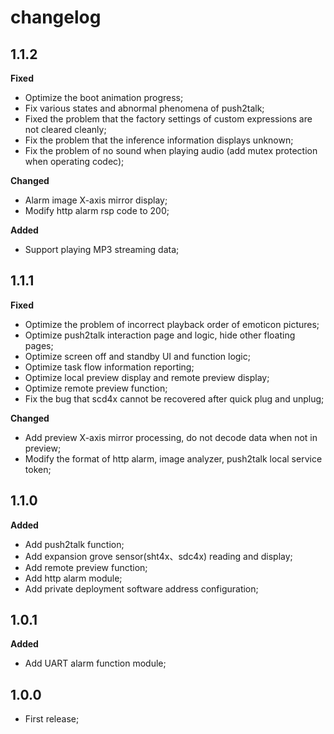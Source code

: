 # changelog

## 1.1.2

**Fixed**
- Optimize the boot animation progress;
- Fix various states and abnormal phenomena of push2talk;
- Fixed the problem that the factory settings of custom expressions are not cleared cleanly;
- Fix the problem that the inference information displays unknown;
- Fix the problem of no sound when playing audio (add mutex protection when operating codec);

**Changed**
- Alarm image X-axis mirror display;
- Modify http alarm rsp code to 200;
  
**Added**
- Support playing MP3 streaming data;


## 1.1.1

**Fixed**
- Optimize the problem of incorrect playback order of emoticon pictures;
- Optimize push2talk interaction page and logic, hide other floating pages;
- Optimize screen off and standby UI and function logic;
- Optimize task flow information reporting;
- Optimize local preview display and remote preview display;
- Optimize remote preview function;
- Fix the bug that scd4x cannot be recovered after quick plug and unplug;

**Changed**
- Add preview X-axis mirror processing, do not decode data when not in preview;
- Modify the format of http alarm, image analyzer, push2talk local service token;


## 1.1.0

**Added**
- Add push2talk function;
- Add expansion grove sensor(sht4x、sdc4x) reading and display;
- Add remote preview function;
- Add http alarm module;
- Add private deployment software address configuration;
  
## 1.0.1

**Added**
- Add UART alarm function module;

## 1.0.0
- First release;
